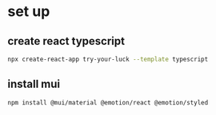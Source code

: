 # set up

## create react typescript

```bash
npx create-react-app try-your-luck --template typescript
```

## install mui

```bash
npm install @mui/material @emotion/react @emotion/styled
```
